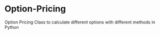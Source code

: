 # Option-Pricing
Option Pricing Class to calculate different options with different methods in Python

